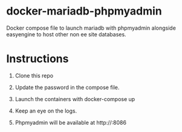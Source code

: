 # docker-mariadb-phpmyadmin
Docker compose file to launch mariadb with phpmyadmin alongside easyengine to host other non ee site databases.

# Instructions
1. Clone this repo

2. Update the password in the compose file.

3. Launch the containers with docker-compose up

4. Keep an eye on the logs.

5. Phpmyadmin will be available at http://<hostname>:8086

